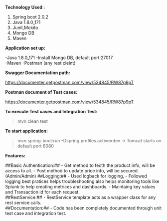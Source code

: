 
**Technology Used :**

 1. Spring boot 2.0.2
 2. Java 1.8.0_171 
 3. Junit,Mokito 
 4. Mongo DB 
 5. Maven 
 
**Application set up:**

 -Java 1.8.0_171 
 -Install Mongo DB, default port:27017   
 -Maven 
 -Postman (any rest cleint)
 
 
**Swagger Documentation path:**

https://documenter.getpostman.com/view/534845/RW87p9pT

**Postman document of Test cases:**

https://documenter.getpostman.com/view/534845/RW87p9pT
 
**To execute Test cases and Integration Test:**

>mvn clean test

**To start application:**

>mvn spring-boot:run -Dspring.profiles.active=dev -> Tomcat starts on default port 8080

**Features:**

 ##Basic Authentication:##
	- Get method to fecth the product info, will be access to all.
	- Post method to update price info, will be secured. (Admin/Admin) 
 ##Logging:##
	- Used logback for logging, 
	- Followed logging best pratices helps troubleshooting also helps monitoring tools like Splunk to help creating metrices and 		  dashboards.
	- Maintaing key values and Transaction id for each request.<br>
 ##RestService:##
	- RestService template acts as a wrapper class for any rest service calls. <br>
 ##Documentation:##
    	- Code has been completely documented through unit test case and integration test.<br>
 
 
 
 





